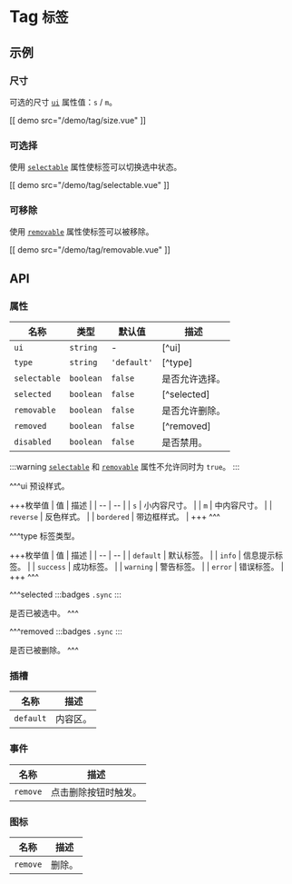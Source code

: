 # Tag <small>标签</small>

## 示例

### 尺寸

可选的尺寸 [`ui`](#props-ui) 属性值：`s` / `m`。

[[ demo src="/demo/tag/size.vue" ]]

### 可选择

使用 [`selectable`](#props-selectable) 属性使标签可以切换选中状态。

[[ demo src="/demo/tag/selectable.vue" ]]

### 可移除

使用 [`removable`](#props-removable) 属性使标签可以被移除。

[[ demo src="/demo/tag/removable.vue" ]]

## API

### 属性

| 名称 | 类型 | 默认值 | 描述 |
| -- | -- | -- | -- |
| ``ui`` | `string` | - | [^ui] |
| ``type`` | `string` | `'default'` | [^type] |
| ``selectable`` | `boolean` | `false` | 是否允许选择。 |
| ``selected`` | `boolean` | `false` | [^selected] |
| ``removable`` | `boolean` | `false` | 是否允许删除。 |
| ``removed`` | `boolean` | `false` | [^removed] |
| ``disabled`` | `boolean` | `false` | 是否禁用。 |

:::warning
[`selectable`](#props-selectable) 和 [`removable`](#props-removable) 属性不允许同时为 `true`。
:::

^^^ui
预设样式。

+++枚举值
| 值 | 描述 |
| -- | -- |
| `s` | 小内容尺寸。 |
| `m` | 中内容尺寸。 |
| `reverse` | 反色样式。 |
| `bordered` | 带边框样式。 |
+++
^^^

^^^type
标签类型。

+++枚举值
| 值 | 描述 |
| -- | -- |
| `default` | 默认标签。 |
| `info` | 信息提示标签。 |
| `success` | 成功标签。 |
| `warning` | 警告标签。 |
| `error` | 错误标签。 |
+++
^^^

^^^selected
:::badges
`.sync`
:::

是否已被选中。
^^^

^^^removed
:::badges
`.sync`
:::

是否已被删除。
^^^

### 插槽

| 名称 | 描述 |
| -- | -- |
| ``default`` | 内容区。 |

### 事件

| 名称 | 描述 |
| -- | -- |
| ``remove`` | 点击删除按钮时触发。 |

### 图标

| 名称 | 描述 |
| -- | -- |
| ``remove`` | 删除。 |
